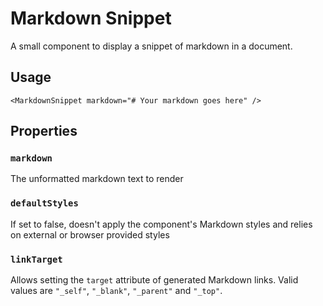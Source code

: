 # Markdown Snippet

A small component to display a snippet of markdown in a document.

## Usage

```
<MarkdownSnippet markdown="# Your markdown goes here" />
```

## Properties

### `markdown`

The unformatted markdown text to render

### `defaultStyles`

If set to false, doesn't apply the component's Markdown styles and relies on external or browser provided styles

### `linkTarget`

Allows setting the `target` attribute of generated Markdown links. Valid values are `"_self"`, `"_blank"`, `"_parent"` and `"_top"`.
